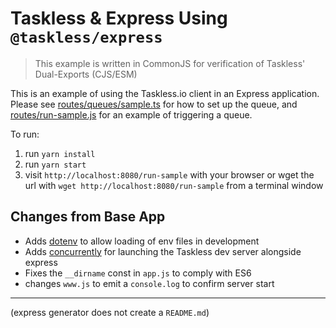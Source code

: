 # Taskless & Express Using `@taskless/express`

> This example is written in CommonJS for verification of Taskless' Dual-Exports (CJS/ESM)

This is an example of using the Taskless.io client in an Express application. Please see [routes/queues/sample.ts](./routes/queues/sample.js) for how to set up the queue, and [routes/run-sample.js](./routes/run-sample.js) for an example of triggering a queue.

To run:

1. run `yarn install`
2. run `yarn start`
3. visit `http://localhost:8080/run-sample` with your browser or wget the url with `wget http://localhost:8080/run-sample` from a terminal window

## Changes from Base App

- Adds [dotenv](https://www.npmjs.com/package/dotenv) to allow loading of env files in development
- Adds [concurrently](https://www.npmjs.com/package/concurrently) for launching the Taskless dev server alongside express
- Fixes the `__dirname` const in `app.js` to comply with ES6
- changes `www.js` to emit a `console.log` to confirm server start

---

(express generator does not create a `README.md`)
